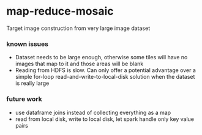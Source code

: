 # map-reduce-mosaic
Target image construction from very large image dataset

### known issues
* Dataset needs to be large enough, otherwise some tiles will have no images that map to it and those areas will be blank
* Reading from HDFS is slow. Can only offer a potential advantage over a simple for-loop read-and-write-to-local-disk solution when the dataset is really large

### future work
* use dataframe joins instead of collecting everything as a map
* read from local disk, write to local disk, let spark handle only key value pairs
